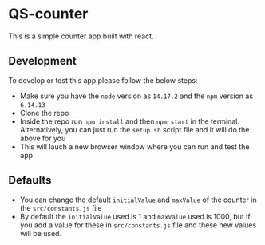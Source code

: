 # QS-counter

This is a simple counter app built with react.

## Development

To develop or test this app please follow the below steps:

-   Make sure you have the `node` version as `14.17.2` and the `npm` version as `6.14.13`
-   Clone the repo
-   Inside the repo run `npm install` and then `npm start` in the terminal. Alternatively, you can just run the `setup.sh` script file and it will do the above for you
-   This will lauch a new browser window where you can run and test the app

## Defaults

-   You can change the default `initialValue` and `maxValue` of the counter in the `src/constants.js` file
-   By default the `initialValue` used is 1 and `maxValue` used is 1000, but if you add a value for these in `src/constants.js` file and these new values will be used.

